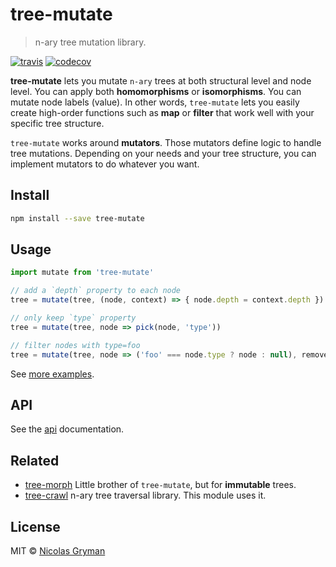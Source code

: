 # tree-mutate

> n-ary tree mutation library.

[![travis][travis-image]][travis-url] [![codecov][codecov-image]][codecov-url]

[travis-image]: https://img.shields.io/travis/ngryman/tree-mutate.svg?style=flat
[travis-url]: https://travis-ci.org/ngryman/tree-mutate
[codecov-image]: https://img.shields.io/codecov/c/github/ngryman/tree-mutate.svg
[codecov-url]: https://codecov.io/github/ngryman/tree-mutate


**tree-mutate** lets you mutate `n-ary` trees at both structural level and node level. You can apply both **homomorphisms** or **isomorphisms**. You can mutate node labels (value).
In other words, `tree-mutate` lets you easily create high-order functions such as **map** or **filter** that work well with your specific tree structure.

`tree-mutate` works around **mutators**. Those mutators define logic to handle tree mutations. Depending on your needs and your tree structure, you can implement mutators to do whatever you want.


## Install

```bash
npm install --save tree-mutate
```

## Usage

```javascript
import mutate from 'tree-mutate'

// add a `depth` property to each node
tree = mutate(tree, (node, context) => { node.depth = context.depth })

// only keep `type` property
tree = mutate(tree, node => pick(node, 'type'))

// filter nodes with type=foo
tree = mutate(tree, node => ('foo' === node.type ? node : null), remover)
```

See [more examples](test/examples.js).


## API

See the [api](docs/api.md) documentation.


## Related

 - [tree-morph](https://github.com/ngryman/tree-morph) Little brother of `tree-mutate`, but for **immutable** trees.
 - [tree-crawl](https://github.com/ngryman/tree-crawl) n-ary tree traversal library. This module uses it.


## License

MIT © [Nicolas Gryman](http://ngryman.sh)
